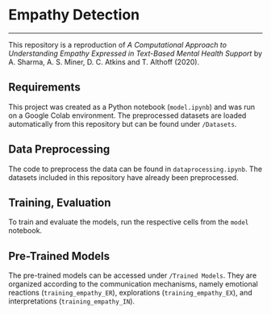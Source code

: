 # Empathy Detection
---
This repository is a reproduction of *A Computational Approach to Understanding Empathy Expressed in Text-Based Mental Health Support* by A. Sharma, A. S. Miner, D. C. Atkins and T. Althoff (2020).  

## Requirements
This project was created as a Python notebook (`model.ipynb`) and was run on a Google Colab environment. The preprocessed datasets are loaded automatically from this repository but can be found under `/Datasets`.

## Data Preprocessing
The code to preprocess the data can be found in `dataprocessing.ipynb`. The datasets included in this repository have already been preprocessed.

## Training, Evaluation
To train and evaluate the models, run the respective cells from the `model` notebook.

## Pre-Trained Models
The pre-trained models can be accessed under `/Trained Models`. They are organized according to the communication mechanisms, namely emotional reactions (`training_empathy_ER`), explorations (`training_empathy_EX`), and interpretations (`training_empathy_IN`).
